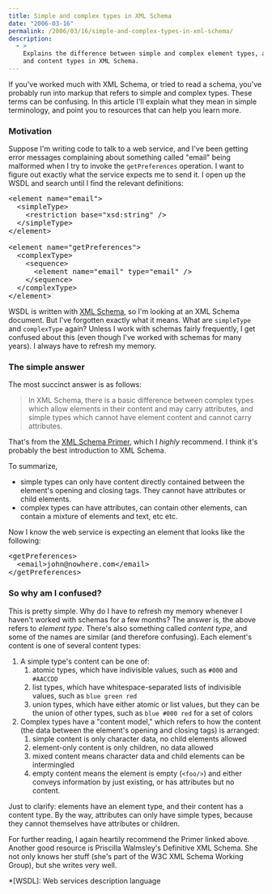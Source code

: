 ```yaml
---
title: Simple and complex types in XML Schema
date: "2006-03-16"
permalink: /2006/03/16/simple-and-complex-types-in-xml-schema/
description:
  - >
    Explains the difference between simple and complex element types, and element
    and content types in XML Schema.
---
```

If you've worked much with XML Schema, or tried to read a schema, you've probably run into markup that refers to simple and complex types. These terms can be confusing. In this article I'll explain what they mean in simple terminology, and point you to resources that can help you learn more.

### Motivation

Suppose I'm writing code to talk to a web service, and I've been getting error messages complaining about something called "email" being malformed when I try to invoke the `getPreferences` operation. I want to figure out exactly what the service expects me to send it. I open up the WSDL and search until I find the relevant definitions:

<pre>&lt;element name="email"&gt;
  &lt;simpleType&gt;
    &lt;restriction base="xsd:string" /&gt;
  &lt;/simpleType&gt;
&lt;/element&gt;

&lt;element name="getPreferences"&gt;
  &lt;complexType&gt;
    &lt;sequence&gt;
      &lt;element name="email" type="email" /&gt;
    &lt;/sequence&gt;
  &lt;/complexType&gt;
&lt;/element&gt;</pre>

WSDL is written with [XML Schema][1], so I'm looking at an XML Schema document. But I've forgotten exactly what it means. What are `simpleType` and `complexType` again? Unless I work with schemas fairly frequently, I get confused about this (even though I've worked with schemas for many years). I always have to refresh my memory.

### The simple answer

The most succinct answer is as follows:

<blockquote cite="http://www.w3.org/TR/xmlschema-0/#DefnDeclars">
  <p>
    In XML Schema, there is a basic difference between complex types which allow elements in their content and may carry attributes, and simple types which cannot have element content and cannot carry attributes.
  </p>
</blockquote>

That's from the [XML Schema Primer][2], which I *highly* recommend. I think it's probably the best introduction to XML Schema.

To summarize,

*   simple types can only have content directly contained between the element's opening and closing tags. They cannot have attributes or child elements.
*   complex types can have attributes, can contain other elements, can contain a mixture of elements and text, etc etc.

Now I know the web service is expecting an element that looks like the following:

<pre>&lt;getPreferences&gt;
  &lt;email&gt;john@nowhere.com&lt;/email&gt;
&lt;/getPreferences&gt;</pre>

### So why am I confused?

This is pretty simple. Why do I have to refresh my memory whenever I haven't worked with schemas for a few months? The answer is, the above refers to *element type*. There's also something called *content type*, and some of the names are similar (and therefore confusing). Each element's content is one of several content types:

1.  A simple type's content can be one of: 
    1.  atomic types, which have indivisible values, such as `#000` and `#AACCDD`
    2.  list types, which have whitespace-separated lists of indivisible values, such as `blue green red`
    3.  union types, which have either atomic or list values, but they can be the union of other types, such as `blue #000 red` for a set of colors
2.  Complex types have a "content model," which refers to how the content (the data between the element's opening and closing tags) is arranged: 
    1.  simple content is only character data, no child elements allowed
    2.  element-only content is only children, no data allowed
    3.  mixed content means character data and child elements can be intermingled
    4.  empty content means the element is empty (`<foo/>`) and either conveys information by just existing, or has attributes but no content.

Just to clarify: elements have an element type, and their content has a content type. By the way, attributes can only have simple types, because they cannot themselves have attributes or children.

For further reading, I again heartily recommend the Primer linked above. Another good resource is Priscilla Walmsley's <span class="title">Definitive XML Schema</span>. She not only knows her stuff (she's part of the W3C XML Schema Working Group), but she writes very well.

 *[WSDL]: Web services description language

 [1]: http://www.w3.org/XML/Schema
 [2]: http://www.w3.org/TR/xmlschema-0/
